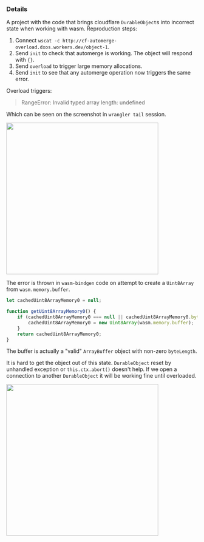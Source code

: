 ### Details

A project with the code that brings cloudflare `DurableObject`s into incorrect state when working with wasm.
Reproduction steps:
1. Connect `wscat -c http://cf-automerge-overload.dxos.workers.dev/object-1`.
2. Send `init` to check that automerge is working. The object will respond with `{}`.
3. Send `overload` to trigger large memory allocations.
4. Send `init` to see that any automerge operation now triggers the same error.

Overload triggers:

> RangeError: Invalid typed array length: undefined

Which can be seen on the screenshot in `wrangler tail` session.

<img src="https://github.com/user-attachments/assets/22e00f0b-c257-4ca1-8d19-325db93fa42f" width="400" />

The error is thrown in `wasm-bindgen` code on attempt to create a `Uint8Array` from `wasm.memory.buffer`. 

```ts
let cachedUint8ArrayMemory0 = null;

function getUint8ArrayMemory0() {
    if (cachedUint8ArrayMemory0 === null || cachedUint8ArrayMemory0.byteLength === 0) {
        cachedUint8ArrayMemory0 = new Uint8Array(wasm.memory.buffer);
    }
    return cachedUint8ArrayMemory0;
}
```

The buffer is actually a "valid" `ArrayBuffer` object with non-zero `byteLength`.

It is hard to get the object out of this state. `DurableObject` reset by unhandled exception or `this.ctx.abort()` doesn't help.
If we open a connection to another `DurableObject` it will be working fine until overloaded.

<img src="https://github.com/user-attachments/assets/09688f53-cc01-4b92-bc48-fa84b9129046" width="400" />
